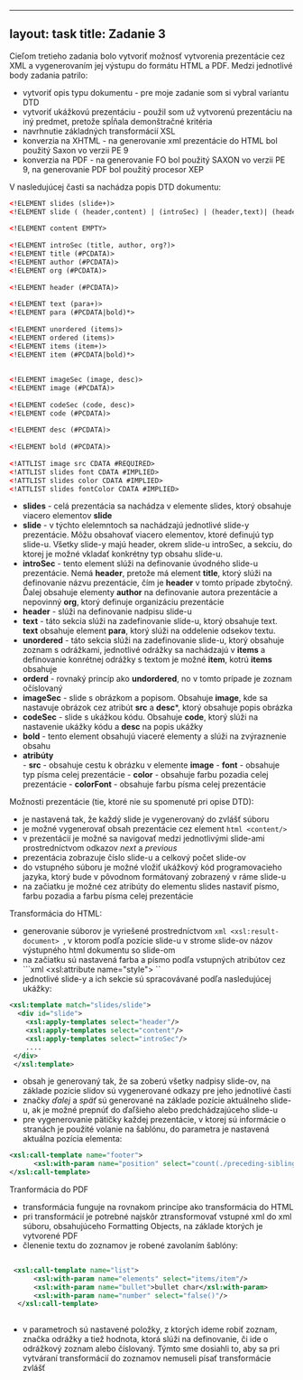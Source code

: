 
--- 
layout: task 
title: Zadanie 3         
--- 
Cieľom tretieho zadania bolo vytvoriť možnosť vytvorenia prezentácie cez XML a vygenerovaním jej výstupu do formátu HTML a PDF. Medzi jednotlivé body zadania patrilo: 
 
* vytvoriť opis typu dokumentu - pre moje zadanie som si vybral variantu DTD 
* vytvoriť ukážkovú prezentáciu - použil som už vytvorenú prezentáciu na iný predmet, pretože spĺňala demonštračné kritéria 
* navrhnutie základných transformácií XSL 
* konverzia na XHTML - na generovanie xml prezentácie do HTML bol použitý Saxon vo verzii PE 9 
* konverzia na PDF - na generovanie FO bol použitý SAXON vo verzii PE 9, na generovanie PDF bol použitý procesor XEP 
 
V nasledujúcej časti sa nachádza popis DTD dokumentu:  
 
```xml 
<!ELEMENT slides (slide+)> 
<!ELEMENT slide ( (header,content) | (introSec) | (header,text)| (header,unordered) | (header,ordered) | (header,imageSec) | (header, codeSec))*> 
 
<!ELEMENT content EMPTY> 
 
<!ELEMENT introSec (title, author, org?)> 
<!ELEMENT title (#PCDATA)> 
<!ELEMENT author (#PCDATA)> 
<!ELEMENT org (#PCDATA)> 
 
<!ELEMENT header (#PCDATA)> 
 
<!ELEMENT text (para+)> 
<!ELEMENT para (#PCDATA|bold)*> 
 
<!ELEMENT unordered (items)> 
<!ELEMENT ordered (items)> 
<!ELEMENT items (item+)> 
<!ELEMENT item (#PCDATA|bold)*> 
 
 
<!ELEMENT imageSec (image, desc)> 
<!ELEMENT image (#PCDATA)> 
 
<!ELEMENT codeSec (code, desc)> 
<!ELEMENT code (#PCDATA)> 
 
<!ELEMENT desc (#PCDATA)> 
 
<!ELEMENT bold (#PCDATA)> 
 
<!ATTLIST image src CDATA #REQUIRED> 
<!ATTLIST slides font CDATA #IMPLIED> 
<!ATTLIST slides color CDATA #IMPLIED> 
<!ATTLIST slides fontColor CDATA #IMPLIED> 
``` 
 
 
* **slides** - celá prezentácia sa nachádza v elemente slides, ktorý obsahuje viacero elementov **slide** 
* **slide** - v týchto elelemntoch sa nachádzajú jednotlivé slide-y prezentácie. Môžu obsahovať viacero elementov, ktoré definujú typ slide-u. Všetky slide-y majú header, okrem slide-u introSec, a sekciu, do ktorej je možné vkladať konkrétny typ obsahu slide-u.  
* **introSec** - tento element slúži na definovanie úvodného slide-u prezentácie. Nemá **header**, pretože má element **title**, ktorý slúži na definovanie názvu prezentácie, čím je **header** v tomto prípade zbytočný. Ďalej obsahuje elementy **author** na definovanie autora prezentácie a nepovinný **org**, ktorý definuje organizáciu prezentácie 
* **header** - slúži na definovanie nadpisu slide-u 
* **text** - táto sekcia slúži na zadefinovanie slide-u, ktorý obsahuje text. **text** obsahuje element **para**, ktorý slúži na oddelenie odsekov textu.  
* **unordered** - táto sekcia slúži na zadefinovanie slide-u, ktorý obsahuje zoznam s odrážkami, jednotlivé odrážky sa nachádzajú v **items** a definovanie konrétnej odrážky s textom je možné **item**, kotrú **items** obsahuje 
* **orderd** - rovnaký princíp ako **undordered**, no v tomto prípade je zoznam očíslovaný 
* **imageSec** - slide s obrázkom a popisom. Obsahuje **image**, kde sa nastavuje obrázok cez atribút **src** a **desc***, ktorý obsahuje popis obrázka 
* **codeSec** - slide s ukážkou kódu. Obsahuje **code**, ktorý slúži na nastavenie ukážky kódu a **desc** na popis ukážky 
* **bold** - tento element obsahujú viaceré elementy a slúži na zvýraznenie obsahu 
* **atribúty**  
        - **src** - obsahuje cestu k obrázku v elemente **image** 
        - **font** - obsahuje typ písma celej prezentácie 
        - **color** - obsahuje farbu pozadia celej prezentácie 
        - **colorFont** - obsahuje farbu písma celej prezentácie 
 
 
Možnosti prezentácie (tie, ktoré nie su spomenuté pri opise DTD): 
* je nastavená tak, že každý slide je vygenerovaný do zvlášť súboru 
* je možné vygenerovať obsah prezentácie cez element ```html <content/> ``` 
* v prezentácií je možné sa navigovať medzi jednotlivými slide-ami prostredníctvom odkazov *next* a *previous* 
* prezentácia zobrazuje číslo slide-u a celkový počet slide-ov 
* do vstupného súboru je možné vložiť ukážkový kód programovacieho jazyka, ktorý bude v pôvodnom formátovaný zobrazený v ráme slide-u 
* na začiatku je možné cez atribúty do elementu slides nastaviť písmo, farbu pozadia a farbu písma celej prezentácie 
 
Transformácia do HTML: 
* generovanie súborov je vyriešené prostredníctvom  ```xml <xsl:result-document> ```, v ktorom podľa pozície slide-u v strome slide-ov názov výstupného html dokumentu so slide-om 
* na začiatku sú nastavená farba a písmo podľa vstupných atribútov cez ```xml <xsl:attribute name="style"> `` 
* jednotlivé slide-y a ich sekcie sú spracovávané podľa nasledujúcej ukážky:  
 
```xml 
<xsl:template match="slides/slide"> 
  <div id="slide"> 
    <xsl:apply-templates select="header"/> 
    <xsl:apply-templates select="content"/> 
    <xsl:apply-templates select="introSec"/> 
    .... 
 </div> 
 </xsl:template>  
``` 
 
* obsah je generovaný tak, že sa zoberú všetky nadpisy slide-ov, na základe pozície slidov sú vygenerované odkazy pre jeho jednotlivé časti 
* značky *ďalej* a *späť* sú generované na základe pozície aktuálneho slide-u, ak je možné prepnúť do ďaľšieho alebo predchádzajúceho slide-u 
* pre vygenerovanie pätičky každej prezentácie, v ktorej sú informácie o stranách je použité volanie na šablónu, do parametra je nastavená aktuálna pozícia elementa:  
 
```xml 
<xsl:call-template name="footer"> 
      <xsl:with-param name="position" select="count(./preceding-sibling::*)+1"/> 
</xsl:call-template> 
``` 
 
Tranformácia do PDF  
* transformácia funguje na rovnakom princípe ako transformácia do HTML 
* pri transformácií je potrebné najskôr ztransformovať vstupné xml do xml súboru, obsahujúceho Formatting Objects, na základe ktorých je vytvorené PDF 
* členenie textu do zoznamov je robené zavolaním šablóny:  
 
```xml 
 
 <xsl:call-template name="list"> 
      <xsl:with-param name="elements" select="items/item"/> 
      <xsl:with-param name="bullet">bullet char</xsl:with-param> 
      <xsl:with-param name="number" select="false()"/> 
  </xsl:call-template> 
 
``` 
- v parametroch sú nastavené položky, z ktorých ideme robiť zoznam, značka odrážky a tiež hodnota, ktorá slúži na definovanie, či ide o odrážkový zoznam alebo číslovaný. Týmto sme dosiahli to, aby sa pri vytváraní transformácií do zoznamov nemuseli písať transformácie zvlášť 
 
 
 
 